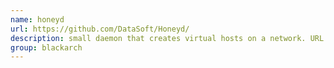 ```yaml
---
name: honeyd
url: https://github.com/DataSoft/Honeyd/
description: small daemon that creates virtual hosts on a network. URL : https://github.com/DataSoft/Honeyd/ Groups : blackarch blackarch-honeypot
group: blackarch
---
```

